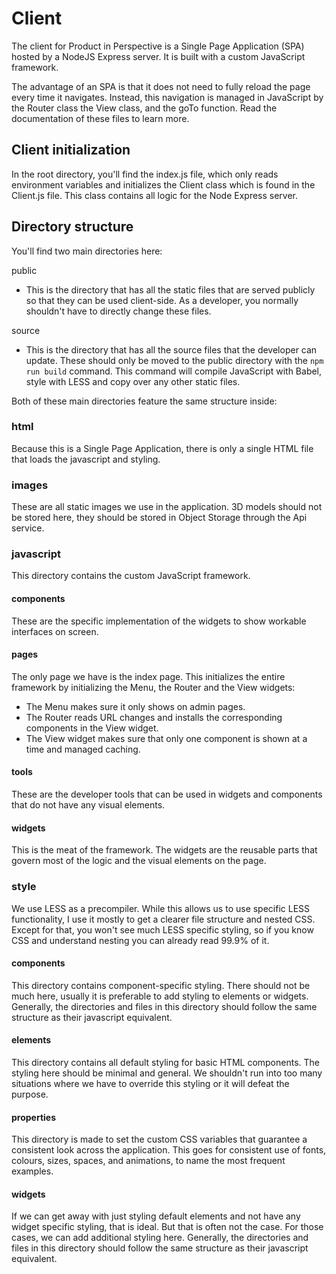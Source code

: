 # Client
The client for Product in Perspective is a Single Page Application (SPA) hosted
by a NodeJS Express server. It is built with a custom JavaScript framework.


The advantage of an SPA is that it does not need to fully reload the page every
time it navigates. Instead, this navigation is managed in JavaScript by the
Router class the View class, and the goTo function. Read the documentation of
these files to learn more.


## Client initialization
In the root directory, you'll find the index.js file, which only reads
environment variables and initializes the Client class which is found in the
Client.js file. This class contains all logic for the Node Express server.


## Directory structure
You'll find two main directories here:

public
- This is the directory that has all the static files that are served publicly
  so that they can be used client-side. As a developer, you normally shouldn't
  have to directly change these files.

source
- This is the directory that has all the source files that the developer can
  update. These should only be moved to the public directory with the
  `npm run build` command. This command will compile JavaScript with Babel,
  style with LESS and copy over any other static files.


Both of these main directories feature the same structure inside:


### html
Because this is a Single Page Application, there is only a single HTML file that
loads the javascript and styling.


### images
These are all static images we use in the application. 3D models should not be
stored here, they should be stored in Object Storage through the Api service.


### javascript
This directory contains the custom JavaScript framework.


#### components
These are the specific implementation of the widgets to show workable interfaces
on screen.


#### pages
The only page we have is the index page. This initializes the entire framework
by initializing the Menu, the Router and the View widgets:

- The Menu makes sure it only shows on admin pages.
- The Router reads URL changes and installs the corresponding
  components in the View widget.
- The View widget makes sure that only one component is shown at
  a time and managed caching.


#### tools
These are the developer tools that can be used in widgets and components that do
not have any visual elements.


#### widgets
This is the meat of the framework. The widgets are the reusable parts that
govern most of the logic and the visual elements on the page.


### style
We use LESS as a precompiler. While this allows us to use specific LESS
functionality, I use it mostly to get a clearer file structure and nested CSS.
Except for that, you won't see much LESS specific styling, so if you know CSS
and understand nesting you can already read 99.9% of it.


#### components
This directory contains component-specific styling. There should not be much
here, usually it is preferable to add styling to elements or widgets. Generally,
the directories and files in this directory should follow the same structure as
their javascript equivalent.


#### elements
This directory contains all default styling for basic HTML components. The
styling here should be minimal and general. We shouldn't run into too many
situations where we have to override this styling or it will defeat the purpose.


#### properties
This directory is made to set the custom CSS variables that guarantee a
consistent look across the application. This goes for consistent use of fonts,
colours, sizes, spaces, and animations, to name the most frequent examples.


#### widgets
If we can get away with just styling default elements and not have any widget
specific styling, that is ideal. But that is often not the case. For those
cases, we can add additional styling here. Generally, the directories and files
in this directory should follow the same structure as their javascript
equivalent.
